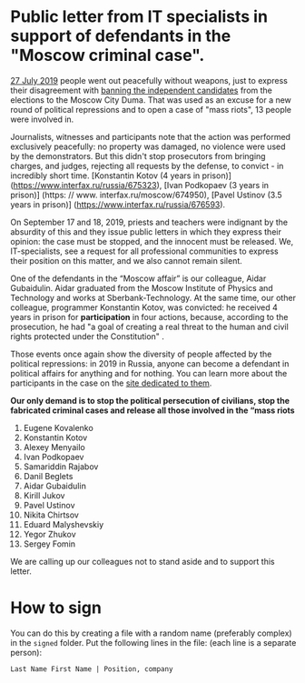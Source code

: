 # Public letter from IT specialists in support of defendants in the "Moscow criminal case".

[27 July 2019](https://ovdinfo.org/news/2019/07/27/miting-u-merii-moskvy-27-iyulya-2019-goda-i-ego-posledstviya-onlayn) people went out peacefully without weapons, just to express their disagreement with [banning the independent candidates](https://www.bbc.com/russian/features-49127945) from the elections to the Moscow City Duma. That was used as an excuse for a new round of political repressions and to open a case of "mass riots", 13 people were involved in.

Journalists, witnesses and participants note that the action was performed exclusively peacefully: no property was damaged, no violence were used by the demonstrators. But this didn't stop prosecutors from bringing charges, and judges, rejecting all requests by the defense, to convict - in incredibly short time. [Konstantin Kotov (4 years in prison)] (https://www.interfax.ru/russia/675323), [Ivan Podkopaev (3 years in prison)] (https: // www. interfax.ru/moscow/674950), [Pavel Ustinov (3.5 years in prison)] (https://www.interfax.ru/russia/676593).

On September 17 and 18, 2019, priests and teachers were indignant by the absurdity of this and they issue public letters in which they express their opinion: the case must be stopped, and the innocent must be released. We, IT-specialists, see a request for all professional communities to express their position on this matter, and we also cannot remain silent.

One of the defendants in the “Moscow affair” is our colleague, Aidar Gubaidulin. Aidar graduated from the Moscow Institute of Physics and Technology and works at Sberbank-Technology. At the same time, our other colleague, programmer Konstantin Kotov, was convicted: he received 4 years in prison for **participation** in four actions, because, according to the prosecution, he had "a goal of creating a real threat to the human and civil rights protected under the Constitution" .

Those events once again show the diversity of people affected by the political repressions: in 2019 in Russia, anyone can become a defendant in political affairs for anything and for nothing. You can learn more about the participants in the case on the [site dedicated to them](https://delo212.ru/arestanty).

**Our only demand is to stop the political persecution of civilians, stop the fabricated criminal cases and release all those involved in the “mass riots**

1. Eugene Kovalenko
2. Konstantin Kotov
3. Alexey Menyailo
4. Ivan Podkopaev
5. Samariddin Rajabov
6. Danil Beglets
7. Aidar Gubaidulin
8. Kirill Jukov
9. Pavel Ustinov
10. Nikita Chirtsov
11. Eduard Malyshevskiy
12. Yegor Zhukov
13. Sergey Fomin

We are calling up our colleagues not to stand aside and to support this letter.

# How to sign

You can do this by creating a file with a random name (preferably complex) in the `signed` folder. Put the following lines in the file: (each line is a separate person):
```
Last Name First Name | Position, company
```
